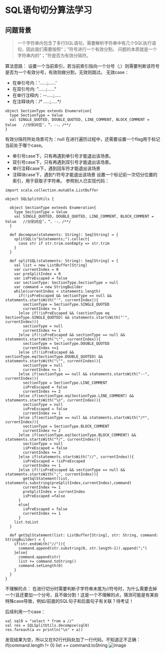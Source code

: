 # SQL语句切分算法学习
## 问题背景
> 一个字符串内包含了多行SQL语句，需要解析字符串中有几个SQL执行语句，因此我们需要按照“；”符号进行一个有效分割。
问题的本质就是一个字符串内的“；”符是否为有效分隔符。

算法思路：
设置一个当前索引，若当前索引指向一个分号（;）则需要判断该符号是否为一个有效分号，有效则做分割，无效则跳过。 
无效case：
- 在单引号内：'......;......'
- 在双引号内:  "......;......"
- 在单行注释内：--.....;.....
- 在注释块内：/* .....;.....*/
```
object SectionType extends Enumeration{
  type SectionType = Value
  val SINGLE_QUOTED, DOUBLE_QUOTED, LINE_COMMENT, BLOCK_COMMENT = Value   //分别对应‘，“，--，/**/
}
```

有效分隔符所处场景可为：null
在进行遍历过程中，还需要设置一个flag用于标记当前处于哪个case。
- 单引号case下，只有再遇到单引号才能退出该场景。
- 双引号case下，只有再遇到双引号才能退出该场景。
- 单行注释case下，遇到回车符才能退出该场景
- 注释块case下，遇到*/符号才能退出该场景
设置一个标记前一次切分位置的索引，用于获取子字符串。
参照别人已实现代码：
```
import scala.collection.mutable.ListBuffer

object SQLSplitUtils {

  object SectionType extends Enumeration{
    type SectionType = Value
    val SINGLE_QUOTED, DOUBLE_QUOTED, LINE_COMMENT, BLOCK_COMMENT = Value   //分别对应‘，“，--，/**/
  }

  def decompse(statements: String): Seq[String] = {
    splitSQL(s"$statements;").collect{
      case str if str.trim.nonEmpty => str.trim
    }
  }

  def splitSQL(statements: String): Seq[String] = {
    val list = new ListBuffer[String]
    var currentIndex = 0
    var preSplitIndex = 0
    var isPreEscaped = false
    var sectionType: SectionType.SectionType = null
    var command = new StringBuilder
    while(currentIndex < statements.length)
      if(!isPreEscaped && sectionType == null && statements.startsWith("'", currentIndex)){
        sectionType = SectionType.SINGLE_QUOTED
        currentIndex += 1
      }else if(!isPreEscaped && (sectionType eq SectionType.SINGLE_QUOTED) && statements.startsWith("'", currentIndex)){
        sectionType = null
        currentIndex += 1
      }else if(!isPreEscaped && sectionType == null && statements.startsWith("\"", currentIndex)){
        sectionType = SectionType.DOUBLE_QUOTED
        currentIndex +=1
      }else if(!isPreEscaped && sectionType.eq(SectionType.DOUBLE_QUOTED) && statements.startsWith("\"", currentIndex)){
        sectionType = null
        currentIndex += 1
      }else if(sectionType == null && statements.startsWith("--", currentIndex)){
        sectionType = SectionType.LINE_COMMENT
        isPreEscaped = false
        currentIndex += 2
      }else if(sectionType.eq(SectionType.LINE_COMMENT) && statements.startsWith("\n", currentIndex)){
        sectionType = null
        isPreEscaped = false
        currentIndex += 1
      }else if(sectionType == null && statements.startsWith("/*", currentIndex)){
        sectionType = SectionType.BLOCK_COMMENT
        currentIndex += 2
      }else if(sectionType.eq(SectionType.BLOCK_COMMENT) && statements.startsWith("*/", currentIndex)){
        sectionType = null
        isPreEscaped = false
        currentIndex += 2
      }else if(statements.startsWith("//", currentIndex)){
        isPreEscaped = !isPreEscaped
        currentIndex += 1
      }else if(!isPreEscaped && sectionType == null && statements.startsWith(";", currentIndex)){
        getSqlStatement(list, statements.substring(preSplitIndex,currentIndex),command)
        currentIndex += 1
        preSplitIndex = currentIndex
        isPreEscaped =false
      }
      else{
        isPreEscaped = false
        currentIndex += 1
      }
    list.toList
  }

  def getSqlStatement(list: ListBuffer[String], str: String, command: StringBuilder) = {
    if(str.endsWith("//")){
      command.append(str.substring(0, str.length-1)).append(";")
    }else{
      command.append(str)
      list += command.toString()
      command.setLength(0)
    }
  }
}
```

不理解的点：
在进行切分时需要判断子字符串末尾为//符号时，为什么需要去掉一个/且还要加一个分号，且不做分割！这是一个不理解的点，猜测可能是有某些特殊case导致，例如/前面的SQL句子和后面句子有关联？待考证！

后续利用一个case：
```
val sql0 = "select * from a //"
val res = SQLSplitUtils.decompse(sql0)
res.foreach(a => println("\n" + a)) 
```

发现结果为空，所以又在92行代码处加了一行代码，不知道正不正确：
if(command.length != 0) list += command.toString
![image](https://user-images.githubusercontent.com/25081842/136535399-32c02daa-e59a-4560-ad43-f58ad391596f.png)


